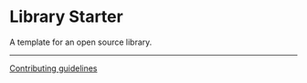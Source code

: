 # Library Starter

A template for an open source library.

---

[Contributing guidelines](https://github.com/ivan7237d/library-starter/blob/master/.github/CONTRIBUTING.md)
